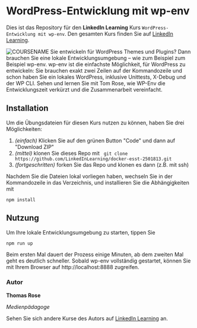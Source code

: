 # WordPress-Entwicklung mit wp-env

Dies ist das Repository für den **LinkedIn Learning** Kurs `WordPress-Entwicklung mit wp-env`. Den gesamten Kurs finden Sie auf [LinkedIn Learning][lil-course-url].

![COURSENAME][lil-thumbnail-url] 
Sie entwickeln für WordPress Themes und Plugins? Dann brauchen Sie eine lokale Entwicklungsumgebung – wie zum Beispiel zum Beispiel wp-env. wp-env ist die einfachste Möglichkeit, für WordPress zu entwickeln: Sie brauchen exakt zwei Zeilen auf der Kommandozeile und schon haben Sie ein lokales WordPress, inklusive Unittests, X-Debug und der WP CLI. Sehen und lernen Sie mit Tom Rose, wie WP-Env  die Entwicklungszeit verkürzt und die Zusammenarbeit vereinfacht.

## Installation
Um die Übungsdateien für diesen Kurs nutzen zu können, haben Sie drei Möglichkeiten:
1. _(einfach)_ Klicken Sie auf den grünen Button "Code" und dann auf "Download ZIP"
2. _(mittel)_ klonen Sie dieses Repo mit ```
git clone https://github.com/LinkedInLearning/docker-esst-2501813.git```
3. _(fortgeschritten)_ forken Sie das Repo und klonen es dann (z.B. mit ssh)

Nachdem Sie die Dateien lokal vorliegen haben, wechseln Sie in der Kommandozeile in das Verzeichnis, und installieren Sie die Abhängigkeiten mit 
```
npm install
```

## Nutzung
Um Ihre lokale Entwicklungsumgebung zu starten, tippen Sie
```
npm run up
```
Beim ersten Mal dauert der Prozess einige Minuten, ab dem zweiten Mal geht es deutlich schneller.
Sobald wp-env vollständig gestartet, können Sie mit Ihrem Browser auf http://localhost:8888 zugreifen.

### Autor

**Thomas Rose**

_Medienpädagoge_

Sehen Sie sich andere Kurse des Autors auf [LinkedIn Learning](https://www.linkedin.com/learning/instructors/thomas-rose) an.

[lil-course-url]: https://www.linkedin.com/learning/wordpress-entwicklung-mit-wp-env
[lil-thumbnail-url]: https://media.licdn.com/dms/image/v2/D4D0DAQGRyTAlcfHnIQ/learning-public-crop_675_1200/learning-public-crop_675_1200/0/1724828106333?e=2147483647&v=beta&t=2dY83_nqrzunXdAd4wnAewHnu_3bJEOO3Fs7biKMTm4
